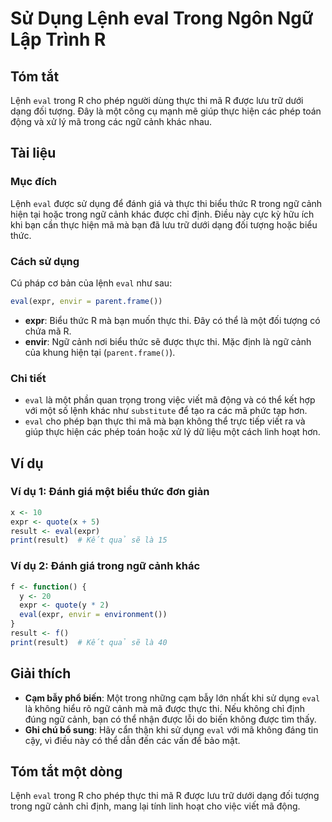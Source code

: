 <!--
Meta Description: # Sử Dụng Lệnh eval Trong Ngôn Ngữ Lập Trình R ## Tóm tắt Lệnh `eval` trong R cho phép người dùng thực thi mã R được lưu trữ dưới dạng đối tượng. Đây ...
Meta Keywords: eval, trong, ngữ, thực, cảnh
-->

# Sử Dụng Lệnh eval Trong Ngôn Ngữ Lập Trình R

## Tóm tắt
Lệnh `eval` trong R cho phép người dùng thực thi mã R được lưu trữ dưới dạng đối tượng. Đây là một công cụ mạnh mẽ giúp thực hiện các phép toán động và xử lý mã trong các ngữ cảnh khác nhau.

## Tài liệu
### Mục đích
Lệnh `eval` được sử dụng để đánh giá và thực thi biểu thức R trong ngữ cảnh hiện tại hoặc trong ngữ cảnh khác được chỉ định. Điều này cực kỳ hữu ích khi bạn cần thực hiện mã mà bạn đã lưu trữ dưới dạng đối tượng hoặc biểu thức.

### Cách sử dụng
Cú pháp cơ bản của lệnh `eval` như sau:

```R
eval(expr, envir = parent.frame())
```

- **expr**: Biểu thức R mà bạn muốn thực thi. Đây có thể là một đối tượng có chứa mã R.
- **envir**: Ngữ cảnh nơi biểu thức sẽ được thực thi. Mặc định là ngữ cảnh của khung hiện tại (`parent.frame()`).

### Chi tiết
- `eval` là một phần quan trọng trong việc viết mã động và có thể kết hợp với một số lệnh khác như `substitute` để tạo ra các mã phức tạp hơn.
- `eval` cho phép bạn thực thi mã mà bạn không thể trực tiếp viết ra và giúp thực hiện các phép toán hoặc xử lý dữ liệu một cách linh hoạt hơn.

## Ví dụ
### Ví dụ 1: Đánh giá một biểu thức đơn giản
```R
x <- 10
expr <- quote(x + 5)
result <- eval(expr)
print(result)  # Kết quả sẽ là 15
```

### Ví dụ 2: Đánh giá trong ngữ cảnh khác
```R
f <- function() {
  y <- 20
  expr <- quote(y * 2)
  eval(expr, envir = environment())
}
result <- f()
print(result)  # Kết quả sẽ là 40
```

## Giải thích
- **Cạm bẫy phổ biến**: Một trong những cạm bẫy lớn nhất khi sử dụng `eval` là không hiểu rõ ngữ cảnh mà mã được thực thi. Nếu không chỉ định đúng ngữ cảnh, bạn có thể nhận được lỗi do biến không được tìm thấy.
- **Ghi chú bổ sung**: Hãy cẩn thận khi sử dụng `eval` với mã không đáng tin cậy, vì điều này có thể dẫn đến các vấn đề bảo mật.

## Tóm tắt một dòng
Lệnh `eval` trong R cho phép thực thi mã R được lưu trữ dưới dạng đối tượng trong ngữ cảnh chỉ định, mang lại tính linh hoạt cho việc viết mã động.